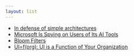 ```yaml
---
layout: list
---
```


 - [In defense of simple architectures](https://danluu.com/simple-architectures/)
 - [Microsoft Is Spying on Users of Its AI Tools](https://www.schneier.com/blog/archives/2024/02/microsoft-is-spying-on-users-of-its-ai-tools.html)
 - [Bloom Filters](https://samwho.dev/bloom-filters/)
 - [UI=f(org): UI is a Function of Your Organization](https://blog.jim-nielsen.com/2024/ui-fn-org/)
